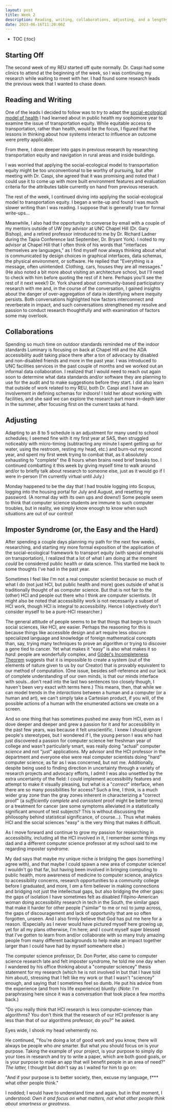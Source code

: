 ```yaml
---
layout: post
title: Week 2
description: Reading, writing, collaborations, adjusting, and a lengthy reflection on combatting imposter syndrome and internalized bias on what is "easy" and "hard."
date: 2023-06-16T11:20:00Z
---
```


* TOC
{:toc}

## Starting Off
The second week of my REU started off quite normally. Dr. Caspi had some clinics to attend at the beginning of the week, so I was continuing my research while waiting to meet with her. I had found some research leads the previous week that I wanted to chase down.

## Reading and Writing
One of the leads I decided to follow was to try to adapt the [social-ecological model of health](https://www.atsdr.cdc.gov/communityengagement/pce_models.html) I had learned about in public health my sophomore year to examine the issue of transportation equity. While equitable access to transportation, rather than health, would be the focus, I figured that the lessons in thinking about how systems interact to influence an outcome were pretty applicable.

From there, I dove deeper into gaps in previous research by researching transportation equity and navigation in rural areas and inside buildings. 

I was worried that applying the social-ecological model to transportation equity might be too unconventional to be worthy of pursuing, but after meeting with Dr. Caspi, she agreed that it was promising and noted that I could use it to come up with more built environment features and evaluation criteria for the attributes table currently on hand from previous reserach.

The rest of the week, I continued diving into applying the social-ecological model to transportation equity. I began a write-up and found I was much slower writing than I was reading. I suppose that is generally true for formal write-ups...

Meanwhile, I also had the opportunity to converse by email with a couple of my mentors outside of UW (my advisor at UNC Chapel Hill (Dr. Gary Bishop), and a retired professor introduced to me by Dr. Richard Ladner during the Tapia Conference last September, Dr. Bryant York). I noted to my advisor at Chapel Hill that I often think of his words that "interfaces themselves are languages," as I find myself now always thinking about what is communicated by design choices in graphical interfaces, data schemas, the physical environment, or software. He replied that "Everything is a message, often unintended. Clothing, cars, houses they are all messages." (He also noted a bit more about visiting an architecture school, but I'll need to check with him before quoting the rest of it here. Perhaps you'll see the rest of it next week!) Dr. York shared about community-based participatory research with me and, in the course of the conversation, I gained insights about the danger of over-aggregation of data in identifying where inequity persists. Both conversations highlighted how factors interconnect and reverberate in impact, and such conversations strengthened my resolve and passion to conduct research thoughtfully and with examination of factors some may overlook.

## Collaborations
Spending so much time on outdoor standards reminded me of the indoor standards Luminary is focusing on back at Chapel Hill and the ADA accessibility audit taking place there after a ton of advocacy by disabled and non-disabled friends and more in the past year. I was introduced to UNC facilities services in the past couple of months and we worked out an informal data collaboration. I realized that I would need to reach out again soon to determine what data standards and/or software they are planning to use for the audit and to make suggestions before they start. I did also learn that outside of work related to my REU, both Dr. Caspi and I have an involvement in defining schemas for indoors! I told her about working with facilities, and she said we can explore the research part more in-depth later in the summer, after focusing first on the current tasks at hand. 

## Adjusting
Adapting to an 8 to 5 schedule is an adjustment for many used to school schedules; I seemed fine with it my first year at SAS, then struggled noticeably with micro-timing (subtracting any minute I spent getting up for water, using the restroom, resting my head, etc.) and burn-out my second year, and spent my first week trying to combat that, as it absolutely exhausting to "complete" the 8 hours when brains need brief breaks too. I continued combatting it this week by giving myself time to walk around and/or to briefly talk about research to someone else, just as it would go if I were in-person (I'm currently virtual until July.)

Monday happened to be the day that I had trouble logging into Scopus, logging into the housing portal for July and August, and resetting my password. (A normal day with its own ups and downs!) Some people seem to think that computer science students are immune to such computer troubles, but in reality, we simply know enough to know when such situations are out of our control!

## Imposter Syndrome (or, the Easy and the Hard)
After spending a couple days planning my path for the next few weeks, researching, and starting my more formal exposition of the application of the social-ecological framework to transport equity (with special emphasis on transportation), I realized that a lot of what I am doing at the moment *could* be considered public health or data science. This startled me back to some thoughts I've had in the past year.

Sometimes I feel like I'm not a real computer scientist because so much of what I do (not just HCI, but public health and more) goes outside of what is traditionally thought of as computer science. But that is not fair to the (other) HCI and people out there who I think are computer scientists. (It might also be noted that accessibility work is not necessarily a subset of HCI work, though HCI is integral to accessibility. Hence I objectively don't consider myself to be a pure-HCI researcher.) 

The general attitude of people seems to be that things that begin to touch social sciences, like HCI, are easier. Perhaps the reasoning for this is because things like accessible design and art require less obscure specialized language and knowledge of foreign mathematical concepts than, say, trying many techniques to prove an algorithm or trying to discover a gene tied to cancer. Yet what makes it "easy" is also what makes it so *hard*: people are wonderfully complex, and [Gödel's Incompleteness Theorem](https://plato.stanford.edu/entries/goedel-incompleteness/) suggests that it is impossible to create a system (out of the elements of nature given to us by our Creator) that is provably equivalent to our method of computation. (One issue, besides self-reference and our lack of complete understanding of our own minds, is that our minds interface with souls...don't read into the last two sentences too closely though, I haven't been very exact with terms here.) This means, then, that while we can model trends in the *interactions* between a human and a computer (or a human and art), we can't simply take a Cartesian product, if you will, of the possible actions of a human with the enumerated actions we create on a screen. 

And so one thing that has sometimes pushed me away from HCI, even as I dove deeper and deeper and grew a passion for it and for accessibility in the past few years, was because it felt unscientific. I knew I should ignore people's stereotypes, but I wondered if I, the young person I was who had just discovered a passion for computer science her freshman year of college and wasn't particularly smart, was really doing "actual" computer *science* and not "just" applications. My advisor and the HCI professor in the department and everyone else were real computer scientists doing "hard" computer science, as far as I was concerned, but not me. Additionally, despite being used to finding direction in uncertainty through a variety of research projects and advocacy efforts, I admit I was also unsettled by the extra uncertainty of the field: I could implement accessibility features and attempt to make it visually pleasing, but what is a "*correct*" interface, when there are so many possibilities for access? Such a line, I think, is a much wider gray zone than the gray zones inherent in characterizing a "correct proof" (a *sufficiently complete* and *consistent* proof might be better terms) or a treatment for cancer (are some symptoms alleviated in a statistically significant amount of test subjects? This is without discussing the philosophy behind statistical significance, of course...). Thus what makes HCI and the social sciences "easy" is the very thing that makes it difficult. 

As I move forward and continue to grow my passion for researching in accessibility, including all the HCI involved in it, I remember some things my dad and a different computer science professor at my school said to me regarding imposter syndrome. 

My dad says that maybe my unique niche *is* bridging the gaps (something I agree with), and that maybe I could spawn a new area of computer science! I wouldn't go that far, but having been involved in bringing computing to public health, more awareness of medicine to computer science, analytics to accessibility concerns, research opportunities to a community college before I graduated, and more, I *am* a firm believer in making connections and bridging not just the intellectual gaps, but also bridging the other gaps: the gaps of isolation I have sometimes felt as disabled Filipino-American woman doing accessibility research in tech in the South, the similar gaps that make it harder for other people ("similar" to me or no) to jump across, the gaps of discouragement and lack of opportunity that are so often forgotten, unseen. And I also firmly believe that God has put me here for a reason. (Especially as I never would have pictured myself here growing up, yet for all my plans otherwise, I'm here; and I count myself super blessed that I've gotten to learn from and/or collaborate with so many truly amazing people from many different backgrounds to help make an impact together larger than I could have had by myself somewhere else.)

The computer science professor, Dr. Don Porter, also came to computer science research late and felt imposter syndrome, he told me one day when I wandered by his office thinking about a "computer sciencey" thesis statement for my research (which he is not involved in but that I have told him about), stressing that I felt like my work or that I wasn't "sciencey" enough, and saying that I sometimes feel so dumb. He put his advice from the experience (and from his life experience) bluntly: (*Note*: I'm paraphrasing here since it was a conversation that took place a few months back.) 

"Do you really think that HCI research is less computer-sciencey than algorithms? You don't think that the research of our HCI professor is any less than that of our algorithms professor, do you?" he asked.

Eyes wide, I shook my head vehemently no.

He continued, "You're doing a lot of good work and you know, there will always be people who *are* smarter. But what *you* should focus on is your purpose. Taking the example of your project, is your purpose to simply dip your toes in research and try to write a paper, which are both good goals, or is your purpose to make an app that will benefit people in an area of need?" *The latter,* I thought but didn't say as I waited for him to go on:

"And if your purpose is to better society, then, excuse my language, f*** what other people think."

I nodded; I would have to understand time and again, but in that moment, I understood: *Own it and focus on what matters, not what other people think about smartness or greatness.*